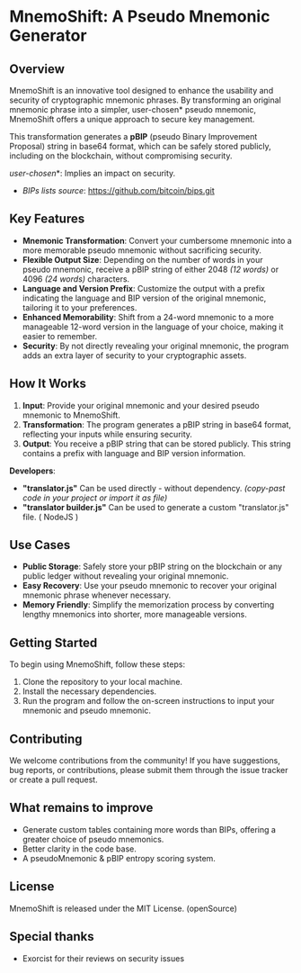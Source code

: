 # MnemoShift: A Pseudo Mnemonic Generator

## Overview

MnemoShift is an innovative tool designed to enhance the usability and security of cryptographic mnemonic phrases. By transforming an original mnemonic phrase into a simpler, user-chosen* pseudo mnemonic, MnemoShift offers a unique approach to secure key management.

This transformation generates a **pBIP** (pseudo Binary Improvement Proposal) string in base64 format, which can be safely stored publicly, including on the blockchain, without compromising security.

*user-chosen**: Implies an impact on security.
- *BIPs lists source*: https://github.com/bitcoin/bips.git

## Key Features
- **Mnemonic Transformation**: Convert your cumbersome mnemonic into a more memorable pseudo mnemonic without sacrificing security.
- **Flexible Output Size**: Depending on the number of words in your pseudo mnemonic, receive a pBIP string of either 2048 *(12 words)* or 4096 *(24 words)* characters.
- **Language and Version Prefix**: Customize the output with a prefix indicating the language and BIP version of the original mnemonic, tailoring it to your preferences.
- **Enhanced Memorability**: Shift from a 24-word mnemonic to a more manageable 12-word version in the language of your choice, making it easier to remember.
- **Security**: By not directly revealing your original mnemonic, the program adds an extra layer of security to your cryptographic assets.

## How It Works

1. **Input**: Provide your original mnemonic and your desired pseudo mnemonic to MnemoShift.
2. **Transformation**: The program generates a pBIP string in base64 format, reflecting your inputs while ensuring security.
3. **Output**: You receive a pBIP string that can be stored publicly. This string contains a prefix with language and BIP version information.
 
**Developers**: 
- **"translator.js"** Can be used directly - without dependency.
*(copy-past code in your project or import it as file)*
- **"translator builder.js"** Can be used to generate a custom "translator.js" file. ( NodeJS )

## Use Cases

- **Public Storage**: Safely store your pBIP string on the blockchain or any public ledger without revealing your original mnemonic.
- **Easy Recovery**: Use your pseudo mnemonic to recover your original mnemonic phrase whenever necessary.
- **Memory Friendly**: Simplify the memorization process by converting lengthy mnemonics into shorter, more manageable versions.

## Getting Started

To begin using MnemoShift, follow these steps:

1. Clone the repository to your local machine.
2. Install the necessary dependencies.
3. Run the program and follow the on-screen instructions to input your mnemonic and pseudo mnemonic.

## Contributing

We welcome contributions from the community! If you have suggestions, bug reports, or contributions, please submit them through the issue tracker or create a pull request.

## What remains to improve

- Generate custom tables containing more words than BIPs, offering a greater choice of pseudo mnemonics.
- Better clarity in the code base.
- A pseudoMnemonic & pBIP entropy scoring system.

## License

MnemoShift is released under the MIT License. (openSource)

## Special thanks

- Exorcist for their reviews on security issues
